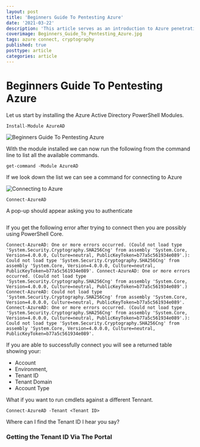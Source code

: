 ```yaml
---
layout: post
title: 'Beginners Guide To Pentesting Azure'
date: '2021-03-22'
description: 'This article serves as an introduction to Azure penetration testing.'
coverimage: Beginners_Guide_To_Pentesting_Azure.jpg
tags: azure connect, cryptography
published: true
posttype: article
categories: article
---
```

# Beginners Guide To Pentesting Azure

Let us start by installing the Azure Active Directory PowerShell Modules.

```
Install-Module AzureAD
```

<img src="/static/fc3f3cf0-9981-42f0-8a46-62d1a50b6286.png" class="img-fluid" alt="Beginners Guide To Pentesting Azure">

With the module installed we can now run the following from the command line to list all the available commands. 

```
get-command -Module AzureAD
```

If we look down the list we can see a command for connecting to Azure 

<img src="/static/c3a9c547-7ef9-4f8d-8e5c-fd81d074a561.png" class="img-fluid" alt="Connecting to Azure">

```
Connect-AzureAD
```

A pop-up should appear asking you to authenticate 

<img src="/static/05931e0d-0154-4591-99fd-5a11d6d3f6e7.png" class="img-fluid" alt="">


If you get the following error after trying to connect then you are possibly using PowerShell Core. 

`Connect-AzureAD: One or more errors occurred. (Could not load type 'System.Security.Cryptography.SHA256Cng' from assembly 'System.Core, Version=4.0.0.0, Culture=neutral, PublicKeyToken=b77a5c561934e089'.): Could not load type 'System.Security.Cryptography.SHA256Cng' from assembly 'System.Core, Version=4.0.0.0, Culture=neutral, PublicKeyToken=b77a5c561934e089'.
Connect-AzureAD: One or more errors occurred. (Could not load type 'System.Security.Cryptography.SHA256Cng' from assembly 'System.Core, Version=4.0.0.0, Culture=neutral, PublicKeyToken=b77a5c561934e089'.)
Connect-AzureAD: Could not load type 'System.Security.Cryptography.SHA256Cng' from assembly 'System.Core, Version=4.0.0.0, Culture=neutral, PublicKeyToken=b77a5c561934e089'.
Connect-AzureAD: One or more errors occurred. (Could not load type 'System.Security.Cryptography.SHA256Cng' from assembly 'System.Core, Version=4.0.0.0, Culture=neutral, PublicKeyToken=b77a5c561934e089'.): Could not load type 'System.Security.Cryptography.SHA256Cng' from assembly 'System.Core, Version=4.0.0.0, Culture=neutral, PublicKeyToken=b77a5c561934e089'.`


If you are able to successfully connect you will see a returned table showing your:

* Account
* Environment, 
* Tenant ID
* Tenant Domain
* Account Type

What if you want to run cmdlets against a different Tennant. 

```
Connect-AzureAD -Tenant <Tenant ID>
```

Where can I find the Tenant ID I hear you say?

### Getting the Tenant ID Via The Portal

<img src="/static/75cd2d95-b2cc-442f-a519-60f59b371c5d.png" class="img-fluid" alt="">

<img src="/static/3ec7c6d8-e478-47a1-9acd-9bf7b3ab6548.png" class="img-fluid" alt="">